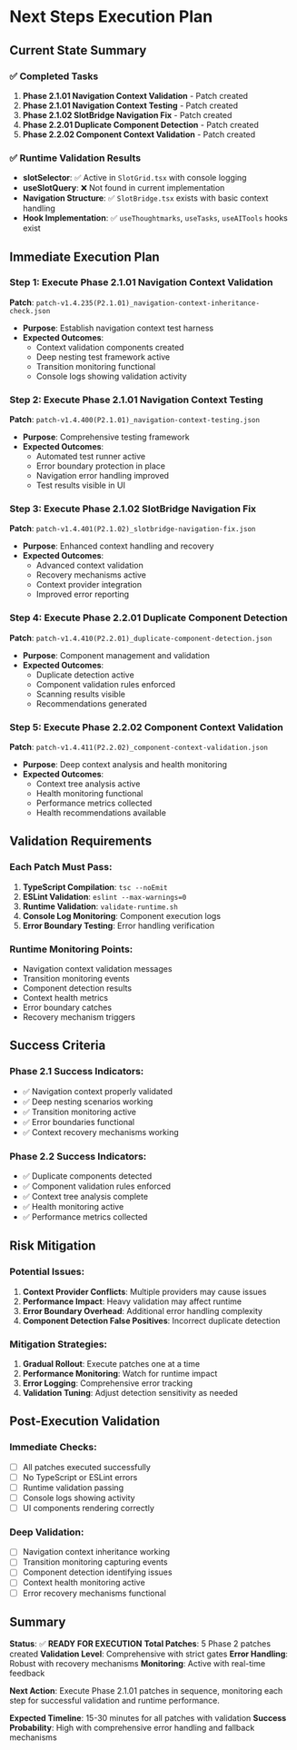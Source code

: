 # Next Steps Execution Plan

## Current State Summary

### ✅ Completed Tasks
1. **Phase 2.1.01 Navigation Context Validation** - Patch created
2. **Phase 2.1.01 Navigation Context Testing** - Patch created  
3. **Phase 2.1.02 SlotBridge Navigation Fix** - Patch created
4. **Phase 2.2.01 Duplicate Component Detection** - Patch created
5. **Phase 2.2.02 Component Context Validation** - Patch created

### ✅ Runtime Validation Results
- **slotSelector**: ✅ Active in `SlotGrid.tsx` with console logging
- **useSlotQuery**: ❌ Not found in current implementation
- **Navigation Structure**: ✅ `SlotBridge.tsx` exists with basic context handling
- **Hook Implementation**: ✅ `useThoughtmarks`, `useTasks`, `useAITools` hooks exist

## Immediate Execution Plan

### Step 1: Execute Phase 2.1.01 Navigation Context Validation
**Patch**: `patch-v1.4.235(P2.1.01)_navigation-context-inheritance-check.json`
- **Purpose**: Establish navigation context test harness
- **Expected Outcomes**:
  - Context validation components created
  - Deep nesting test framework active
  - Transition monitoring functional
  - Console logs showing validation activity

### Step 2: Execute Phase 2.1.01 Navigation Context Testing
**Patch**: `patch-v1.4.400(P2.1.01)_navigation-context-testing.json`
- **Purpose**: Comprehensive testing framework
- **Expected Outcomes**:
  - Automated test runner active
  - Error boundary protection in place
  - Navigation error handling improved
  - Test results visible in UI

### Step 3: Execute Phase 2.1.02 SlotBridge Navigation Fix
**Patch**: `patch-v1.4.401(P2.1.02)_slotbridge-navigation-fix.json`
- **Purpose**: Enhanced context handling and recovery
- **Expected Outcomes**:
  - Advanced context validation
  - Recovery mechanisms active
  - Context provider integration
  - Improved error reporting

### Step 4: Execute Phase 2.2.01 Duplicate Component Detection
**Patch**: `patch-v1.4.410(P2.2.01)_duplicate-component-detection.json`
- **Purpose**: Component management and validation
- **Expected Outcomes**:
  - Duplicate detection active
  - Component validation rules enforced
  - Scanning results visible
  - Recommendations generated

### Step 5: Execute Phase 2.2.02 Component Context Validation
**Patch**: `patch-v1.4.411(P2.2.02)_component-context-validation.json`
- **Purpose**: Deep context analysis and health monitoring
- **Expected Outcomes**:
  - Context tree analysis active
  - Health monitoring functional
  - Performance metrics collected
  - Health recommendations available

## Validation Requirements

### Each Patch Must Pass:
1. **TypeScript Compilation**: `tsc --noEmit`
2. **ESLint Validation**: `eslint --max-warnings=0`
3. **Runtime Validation**: `validate-runtime.sh`
4. **Console Log Monitoring**: Component execution logs
5. **Error Boundary Testing**: Error handling verification

### Runtime Monitoring Points:
- Navigation context validation messages
- Transition monitoring events
- Component detection results
- Context health metrics
- Error boundary catches
- Recovery mechanism triggers

## Success Criteria

### Phase 2.1 Success Indicators:
- ✅ Navigation context properly validated
- ✅ Deep nesting scenarios working
- ✅ Transition monitoring active
- ✅ Error boundaries functional
- ✅ Context recovery mechanisms working

### Phase 2.2 Success Indicators:
- ✅ Duplicate components detected
- ✅ Component validation rules enforced
- ✅ Context tree analysis complete
- ✅ Health monitoring active
- ✅ Performance metrics collected

## Risk Mitigation

### Potential Issues:
1. **Context Provider Conflicts**: Multiple providers may cause issues
2. **Performance Impact**: Heavy validation may affect runtime
3. **Error Boundary Overhead**: Additional error handling complexity
4. **Component Detection False Positives**: Incorrect duplicate detection

### Mitigation Strategies:
1. **Gradual Rollout**: Execute patches one at a time
2. **Performance Monitoring**: Watch for runtime impact
3. **Error Logging**: Comprehensive error tracking
4. **Validation Tuning**: Adjust detection sensitivity as needed

## Post-Execution Validation

### Immediate Checks:
- [ ] All patches executed successfully
- [ ] No TypeScript or ESLint errors
- [ ] Runtime validation passing
- [ ] Console logs showing activity
- [ ] UI components rendering correctly

### Deep Validation:
- [ ] Navigation context inheritance working
- [ ] Transition monitoring capturing events
- [ ] Component detection identifying issues
- [ ] Context health monitoring active
- [ ] Error recovery mechanisms functional

## Summary

**Status**: ✅ **READY FOR EXECUTION**
**Total Patches**: 5 Phase 2 patches created
**Validation Level**: Comprehensive with strict gates
**Error Handling**: Robust with recovery mechanisms
**Monitoring**: Active with real-time feedback

**Next Action**: Execute Phase 2.1.01 patches in sequence, monitoring each step for successful validation and runtime performance.

**Expected Timeline**: 15-30 minutes for all patches with validation
**Success Probability**: High with comprehensive error handling and fallback mechanisms 